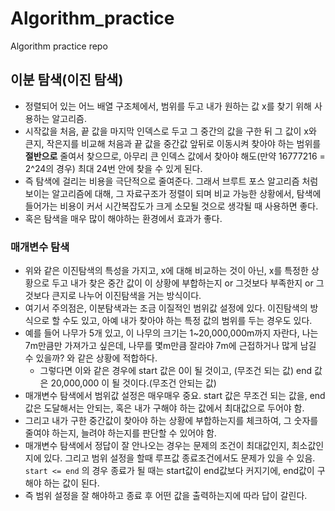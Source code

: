 # Algorithm_practice
Algorithm practice repo


## 이분 탐색(이진 탐색)
- 정렬되어 있는 어느 배열 구조체에서, 범위를 두고 내가 원하는 값 x를 찾기 위해 사용하는 알고리즘.
- 시작값을 처음, 끝 값을 마지막 인덱스로 두고 그 중간의 값을 구한 뒤 그 값이 x와 큰지, 작은지를 비교해 처음과 끝 값을 중간값 앞뒤로 이동시켜 찾아야 하는 범위를 **절반으로** 줄여서 찾으므로, 아무리 큰 인덱스 값에서 찾아야 해도(만약 16777216	 = 2^24의 경우) 최대 24번 안에 찾을 수 있게 된다. 
- 즉 탐색에 걸리는 비용을 극단적으로 줄여준다. 그래서 브루트 포스 알고리즘 처럼 보이는 알고리즘에 대해, 그 자료구조가 정렬이 되며 비교 가능한 상황에서, 탐색에 들어가는 비용이 커서 시간복잡도가 크게 소모될 것으로 생각될 때 사용하면 좋다.
- 혹은 탐색을 매우 많이 해야하는 환경에서 효과가 좋다.

### 매개변수 탐색
- 위와 같은 이진탐색의 특성을 가지고, x에 대해 비교하는 것이 아닌, x를 특정한 상황으로 두고 내가 찾은 중간 값이 이 상황에 부합하는지 or 그것보다 부족한지 or 그것보다 큰지로 나누어 이진탐색을 거는 방식이다.
- 여기서 주의점은, 이분탐색과는 조금 이질적인 범위값 설정에 있다. 이진탐색의 방식으로 할 수도 있고, 아예 내가 찾아야 하는 특정 값의 범위를 두는 경우도 있다.
- 예를 들어 나무가 5개 있고, 이 나무의 크기는 1~20,000,000m까지 자란다, 나는 7m만큼만 가져가고 싶은데, 나무를 몇m만큼 잘라야 7m에 근접하거나 많게 남길 수 있을까? 와 같은 상황에 적합하다.
    - 그렇다면 이와 같은 경우에 start 값은 0이 될 것이고, (무조건 되는 값) end 값은 20,000,000 이 될 것이다.(무조건 안되는 값)
- 매개변수 탐색에서 범위값 설정은 매우매우 중요. start 값은 무조건 되는 값을, end값은 도달해서는 안되는, 혹은 내가 구해야 하는 값에서 최대값으로 두어야 함.
- 그리고 내가 구한 중간값이 찾아야 하는 상황에 부합하는지를 체크하여, 그 숫자를 줄여야 하는지, 늘려야 하는지를 판단할 수 있어야 함.
- 매개변수 탐색에서 정답이 잘 안나오는 경우는 문제의 조건이 최대값인지, 최소값인지에 있다. 그리고 범위 설정을 할때 루프값 종료조건에서도 문제가 있을 수 있음. `start <= end` 의 경우 종료가 될 때는 start값이 end값보다 커지기에, end값이 구해야 하는 값이 된다. 
- 즉 범위 설정을 잘 해야하고 종료 후 어떤 값을 출력하는지에 따라 답이 갈린다.